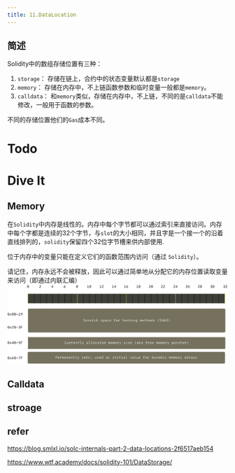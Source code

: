 ```yaml
---
title: 11.DataLocation
---
```


## 简述

Solidity中的数组存储位置有三种：
1. `storage`： 存储在链上，合约中的状态变量默认都是`storage`
2. `memory`： 存储在内存中，不上链函数参数和临时变量一般都是`memory`。
3. `calldata`： 和`memory`类似，存储在内存中，不上链，不同的是`calldata`不能修改，一般用于函数的参数。

不同的存储位置他们的`Gas`成本不同。

# Todo
# Dive It

## Memory

在`Solidity`中内存是线性的。内存中每个字节都可以通过索引来直接访问。内存中每个字都是连续的32个字节，与`slot`的大小相同，并且字是一个接一个的沿着直线排列的，`solidity`保留四个32位字节槽来供内部使用.

位于内存中的变量只能在定义它们的函数范围内访问（通过 `Solidity`）。

请记住，内存永远不会被释放，因此可以通过简单地从分配它的内存位置读取变量来访问（即通过内联汇编）
![alt text](image.png)

## Calldata

## stroage

## refer
https://blog.smlxl.io/solc-internals-part-2-data-locations-2f6517aeb154

https://www.wtf.academy/docs/solidity-101/DataStorage/